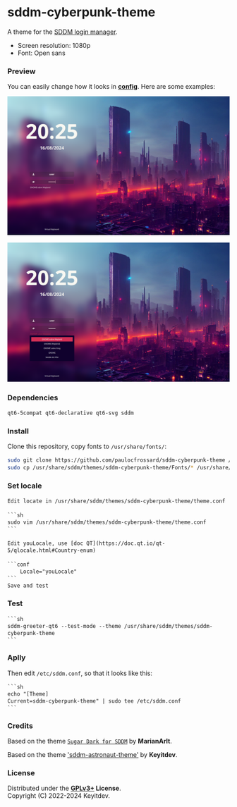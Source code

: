 # sddm-cyberpunk-theme

A theme for the [SDDM login manager](https://github.com/sddm/sddm).

- Screen resolution: 1080p
- Font: Open sans

### Preview

You can easily change how it looks in **[config](./theme.conf)**. 
Here are some examples:

![Preview](./Previews/preview1_.png)

![Preview](./Previews/preview2_.png)

### Dependencies

```sh
qt6-5compat qt6-declarative qt6-svg sddm
```

### Install

Clone this repository, copy fonts to `/usr/share/fonts/`:

   ```sh
   sudo git clone https://github.com/paulocfrossard/sddm-cyberpunk-theme /usr/share/sddm/themes/sddm-cyberpunk-theme
   sudo cp /usr/share/sddm/themes/sddm-cyberpunk-theme/Fonts/* /usr/share/fonts/
   ```

### Set locale

    Edit locate in /usr/share/sddm/themes/sddm-cyberpunk-theme/theme.conf

    ```sh
    sudo vim /usr/share/sddm/themes/sddm-cyberpunk-theme/theme.conf
    ```

    Edit youLocale, use [doc QT](https://doc.qt.io/qt-5/qlocale.html#Country-enum)

    ```conf
        Locale="youLocale"
    ```
    Save and test

### Test

    ```sh
    sddm-greeter-qt6 --test-mode --theme /usr/share/sddm/themes/sddm-cyberpunk-theme
    ```

### Aplly
Then edit `/etc/sddm.conf`, so that it looks like this:

    ```sh
    echo "[Theme]
    Current=sddm-cyberpunk-theme" | sudo tee /etc/sddm.conf
    ```

### Credits

Based on the theme [`Sugar Dark for SDDM`](https://github.com/MarianArlt/sddm-sugar-dark) by **MarianArlt**.

Based on the theme ['sddm-astronaut-theme'](https://github.com/Keyitdev/sddm-astronaut-theme) by **Keyitdev**.

### License

Distributed under the **[GPLv3+](https://www.gnu.org/licenses/gpl-3.0.html) License**.    
Copyright (C) 2022-2024 Keyitdev.